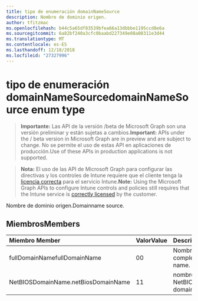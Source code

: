 ```yaml
---
title: tipo de enumeración domainNameSource
description: Nombre de dominio origen.
author: tfitzmac
ms.openlocfilehash: b44c5a65df83539bfea66a13dbbbe1195ccd8e6a
ms.sourcegitcommit: 6a82bf240a3cfc0baabd227349e08a08311e3d44
ms.translationtype: MT
ms.contentlocale: es-ES
ms.lasthandoff: 12/18/2018
ms.locfileid: "27327996"
---
```

# <a name="domainnamesource-enum-type"></a><span data-ttu-id="1e55b-103">tipo de enumeración domainNameSource</span><span class="sxs-lookup"><span data-stu-id="1e55b-103">domainNameSource enum type</span></span>

> <span data-ttu-id="1e55b-104">**Importante:** Las API de la versión /beta de Microsoft Graph son una versión preliminar y están sujetas a cambios.</span><span class="sxs-lookup"><span data-stu-id="1e55b-104">**Important:** APIs under the / beta version in Microsoft Graph are in preview and are subject to change.</span></span> <span data-ttu-id="1e55b-105">No se permite el uso de estas API en aplicaciones de producción.</span><span class="sxs-lookup"><span data-stu-id="1e55b-105">Use of these APIs in production applications is not supported.</span></span>

> <span data-ttu-id="1e55b-106">**Nota:** El uso de las API de Microsoft Graph para configurar las directivas y los controles de Intune requiere que el cliente tenga la [licencia correcta](https://go.microsoft.com/fwlink/?linkid=839381) para el servicio Intune.</span><span class="sxs-lookup"><span data-stu-id="1e55b-106">**Note:** Using the Microsoft Graph APIs to configure Intune controls and policies still requires that the Intune service is [correctly licensed](https://go.microsoft.com/fwlink/?linkid=839381) by the customer.</span></span>

<span data-ttu-id="1e55b-107">Nombre de dominio origen.</span><span class="sxs-lookup"><span data-stu-id="1e55b-107">Domainname source.</span></span>
## <a name="members"></a><span data-ttu-id="1e55b-108">Miembros</span><span class="sxs-lookup"><span data-stu-id="1e55b-108">Members</span></span>
|<span data-ttu-id="1e55b-109">Miembro	</span><span class="sxs-lookup"><span data-stu-id="1e55b-109">Member</span></span>|<span data-ttu-id="1e55b-110">Valor</span><span class="sxs-lookup"><span data-stu-id="1e55b-110">Value</span></span>|<span data-ttu-id="1e55b-111">Descripción</span><span class="sxs-lookup"><span data-stu-id="1e55b-111">Description</span></span>|
|:---|:---|:---|
|<span data-ttu-id="1e55b-112">fullDomainName</span><span class="sxs-lookup"><span data-stu-id="1e55b-112">fullDomainName</span></span>|<span data-ttu-id="1e55b-113">0</span><span class="sxs-lookup"><span data-stu-id="1e55b-113">0</span></span>|<span data-ttu-id="1e55b-114">Nombre de dominio completo.</span><span class="sxs-lookup"><span data-stu-id="1e55b-114">Full domain name.</span></span>|
|<span data-ttu-id="1e55b-115">NetBIOSDomainName.</span><span class="sxs-lookup"><span data-stu-id="1e55b-115">netBiosDomainName</span></span>|<span data-ttu-id="1e55b-116">1</span><span class="sxs-lookup"><span data-stu-id="1e55b-116">1</span></span>|<span data-ttu-id="1e55b-117">nombre de dominio de NetBIOS.</span><span class="sxs-lookup"><span data-stu-id="1e55b-117">net bios domain name.</span></span>|






